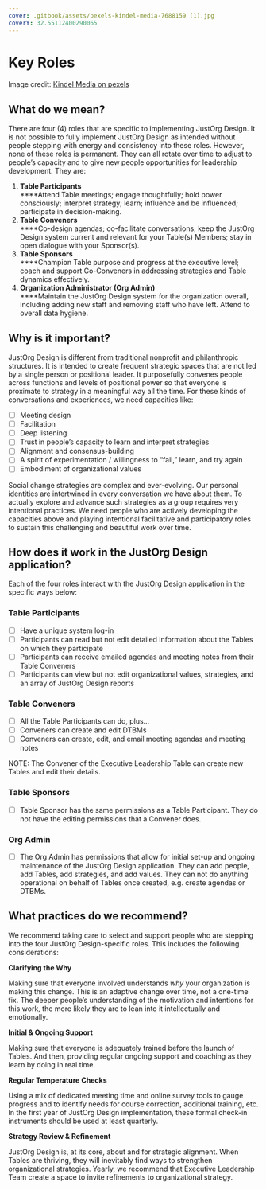 ```yaml
---
cover: .gitbook/assets/pexels-kindel-media-7688159 (1).jpg
coverY: 32.55112400290065
---
```


# Key Roles

Image credit: [Kindel Media on pexels](https://www.pexels.com/photo/group-of-people-putting-their-hands-together-7688159/)

## **What do we mean?**

There are four (4) roles that are specific to implementing JustOrg Design. It is not possible to fully implement JustOrg Design as intended without people stepping with energy and consistency into these roles. However, none of these roles is permanent. They can all rotate over time to adjust to people’s capacity and to give new people opportunities for leadership development. They are:

1. **Table Participants**\
   ****Attend Table meetings; engage thoughtfully; hold power consciously; interpret strategy; learn; influence and be influenced; participate in decision-making.
2. **Table Conveners**\
   ****Co-design agendas; co-facilitate conversations; keep the JustOrg Design system current and relevant for your Table(s) Members; stay in open dialogue with your Sponsor(s).
3. **Table Sponsors**\
   ****Champion Table purpose and progress at the executive level; coach and support Co-Conveners in addressing strategies and Table dynamics effectively.
4. **Organization Administrator (Org Admin)**\
   ****Maintain the JustOrg Design system for the organization overall, including adding new staff and removing staff who have left. Attend to overall data hygiene.

## **Why is it important?**

JustOrg Design is different from traditional nonprofit and philanthropic structures. It is intended to create frequent strategic spaces that are not led by a single person or positional leader. It purposefully convenes people across functions and levels of positional power so that everyone is proximate to strategy in a meaningful way all the time. For these kinds of conversations and experiences, we need capacities like:

* [ ] Meeting design
* [ ] Facilitation
* [ ] Deep listening
* [ ] Trust in people’s capacity to learn and interpret strategies
* [ ] Alignment and consensus-building
* [ ] A spirit of experimentation / willingness to “fail,” learn, and try again
* [ ] Embodiment of organizational values

Social change strategies are complex and ever-evolving. Our personal identities are intertwined in every conversation we have about them. To actually explore and advance such strategies as a group requires very intentional practices. We need people who are actively developing the capacities above and playing intentional facilitative and participatory roles to sustain this challenging and beautiful work over time.

## **How does it work in the JustOrg Design application?**

Each of the four roles interact with the JustOrg Design application in the specific ways below:

### **Table Participants**

* [ ] Have a unique system log-in
* [ ] Participants can read but not edit detailed information about the Tables on which they participate
* [ ] Participants can receive emailed agendas and meeting notes from their Table Conveners
* [ ] Participants can view but not edit organizational values, strategies, and an array of JustOrg Design reports

### **Table Conveners**

* [ ] All the Table Participants can do, plus…
* [ ] Conveners can create and edit DTBMs
* [ ] Conveners can create, edit, and email meeting agendas and meeting notes

NOTE: The Convener of the Executive Leadership Table can create new Tables and edit their details.

### **Table Sponsors**

* [ ] Table Sponsor has the same permissions as a Table Participant. They do not have the editing permissions that a Convener does.

### **Org Admin**

* [ ] The Org Admin has permissions that allow for initial set-up and ongoing maintenance of the JustOrg Design application. They can add people, add Tables, add strategies, and add values. They can not do anything operational on behalf of Tables once created, e.g. create agendas or DTBMs.

## **What practices do we recommend?**

We recommend taking care to select and support people who are stepping into the four JustOrg Design-specific roles. This includes the following considerations:

**Clarifying the Why**

Making sure that everyone involved understands _why_ your organization is making this change. This is an adaptive change over time, not a one-time fix. The deeper people’s understanding of the motivation and intentions for this work, the more likely they are to lean into it intellectually and emotionally.

**Initial & Ongoing Support**

Making sure that everyone is adequately trained before the launch of Tables. And then, providing regular ongoing support and coaching as they learn by doing in real time.

**Regular Temperature Checks**

Using a mix of dedicated meeting time and online survey tools to gauge progress and to identify needs for course correction, additional training, etc. In the first year of JustOrg Design implementation, these formal check-in instruments should be used at least quarterly.

**Strategy Review & Refinement**

JustOrg Design is, at its core, about and for strategic alignment. When Tables are thriving, they will inevitably find ways to strengthen organizational strategies. Yearly, we recommend that Executive Leadership Team create a space to invite refinements to organizational strategy.
